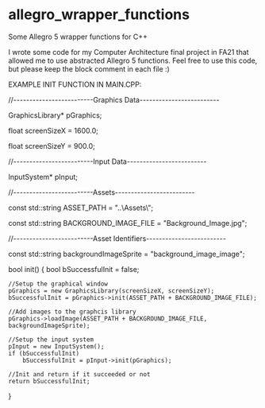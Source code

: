 # allegro_wrapper_functions
Some Allegro 5 wrapper functions for C++

I wrote some code for my Computer Architecture final project in FA21 that allowed me to use abstracted Allegro 5 functions. Feel free to use this code, but please keep the block comment in each file :)

EXAMPLE INIT FUNCTION IN MAIN.CPP:

//-------------------------Graphics Data-------------------------

GraphicsLibrary* pGraphics;

float screenSizeX = 1600.0;

float screenSizeY = 900.0;


//-------------------------Input Data-------------------------

InputSystem* pInput;


//-------------------------Assets-------------------------

const std::string ASSET_PATH = "..\\Assets\\";

const std::string BACKGROUND_IMAGE_FILE = "Background_Image.jpg";


//-------------------------Asset Identifiers-------------------------

const std::string backgroundImageSprite = "background_image_image";


bool init()
{
	bool bSuccessfulInit = false;

	//Setup the graphical window
	pGraphics = new GraphicsLibrary(screenSizeX, screenSizeY);
	bSuccessfulInit = pGraphics->init(ASSET_PATH + BACKGROUND_IMAGE_FILE);

	//Add images to the graphcis library
	pGraphics->loadImage(ASSET_PATH + BACKGROUND_IMAGE_FILE, backgroundImageSprite);

	//Setup the input system
	pInput = new InputSystem();
	if (bSuccessfulInit)
		bSuccessfulInit = pInput->init(pGraphics);

	//Init and return if it succeeded or not
	return bSuccessfulInit;
}
